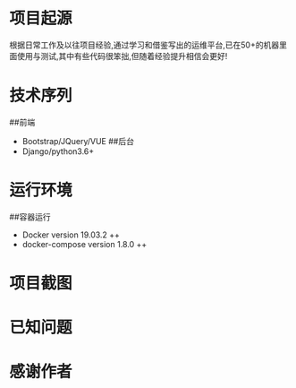 项目起源
==
根据日常工作及以往项目经验,通过学习和借鉴写出的运维平台,已在50+的机器里面使用与测试,其中有些代码很笨拙,但随着经验提升相信会更好!

技术序列
==
##前端
  * Bootstrap/JQuery/VUE
##后台
  * Django/python3.6+

运行环境
==
##容器运行
  * Docker version 19.03.2 ++
  * docker-compose version 1.8.0 ++

项目截图
==

已知问题
==
	
感谢作者
==
